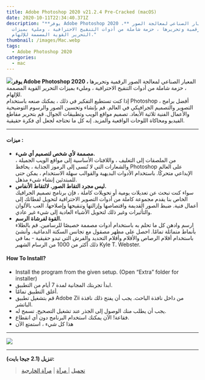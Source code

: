 ```yaml
---
title: Adobe Photoshop 2020 v21.2.4 Pre-Cracked (macOS)
date: 2020-10-11T22:34:40.371Z
description: "**يوفر Adobe Photoshop 2020 ،** المعيار الصناعي لمعالجة الصور
  الرقمية وتحريرها ، حزمة شاملة من أدوات التنقيح الاحترافية ، ومليء بميزات
  التحرير القوية المصممة للإلهام."
thumbnail: /images/Mac.webp
tags:
  - Adobe Photoshop 2020
categories:
  - mac
---
```

<!--StartFragment-->

[](https://crackshash.com/photoshop-mac/#disqus_thread)

**![](https://crackshash.com/wp-content/uploads/2020/07/EJ18p-Rl-YUW87-ZO8-WC3-ZPG429-WIYb-Ib-Dm-150x150.png)يوفر Adobe Photoshop 2020 ،** المعيار الصناعي لمعالجة الصور الرقمية وتحريرها ، حزمة شاملة من أدوات التنقيح الاحترافية ، ومليء بميزات التحرير القوية المصممة للإلهام.\
إذا كنت تستطيع التفكير في ذلك ، يمكنك صنعه باستخدام Photoshop ، أفضل برامج التصوير والتصميم الجرافيكي في العالم. قم بإنشاء وتحسين الصور والرسوم التوضيحية والأعمال الفنية ثلاثية الأبعاد. تصميم مواقع الويب وتطبيقات الجوال. قم بتحرير مقاطع الفيديو ومحاكاة اللوحات الواقعية والمزيد. إنه كل ما تحتاجه لجعل أي فكرة حقيقية.

- - -

#### **ميزات :**

* **مصممة لأي شخص لتصميم أي شيء.**\
  من الملصقات إلى التغليف ، واللافتات الأساسية إلى مواقع الويب الجميلة ، والشعارات التي لا تُنسى إلى الرموز الجذابة ، يحافظ Photoshop على العالم الإبداعي متحركًا. باستخدام الأدوات البديهية والقوالب سهلة الاستخدام ، يمكن حتى للمبتدئين إنشاء شيء مذهل.
* **ليس مجرد التقاط الصور. لالتقاط الأنفاس.**\
  سواء كنت تبحث عن تعديلات يومية أو تحويلات كاملة ، فإن برنامج تصميم الجرافيك الخاص بنا يقدم مجموعة كاملة من أدوات التصوير الاحترافية لتحويل لقطاتك إلى أعمال فنية. ضبط الصور القديمة واقتصاصها وإزالتها وتنقيحها وإصلاحها. العب بالألوان والتأثيرات وغير ذلك لتحويل الأشياء العادية إلى شيء غير عادي.
* **القوة لفرشاة الرسم.**\
  ارسم وادهن كل ما تحلم به باستخدام أدوات مصممة خصيصًا للرسامين. قم بالطلاء بأنماط متماثلة تمامًا. احصل على مظهر مصقول مع تجانس السكتة الدماغية. وأنشئ باستخدام أقلام الرصاص والأقلام وأقلام التحديد والفرش التي تبدو حقيقية - بما في ذلك أكثر من 1000 من الرسام الشهير Kyle T. Webster.

#### How To Install?

* Install the program from the given setup. (Open “Extra” folder for installer)
* ابدأ تجربتك المجانية لمدة 7 أيام من التطبيق.
* أغلق التطبيق تمامًا.
* قم بتشغيل تطبيق Adobe Zii من داخل نافذة الباحث. يجب أن يفتح ذلك نافذة الباتشر.
* يجب أن يطلب منك الوصول إلى الجذر عند تشغيل التصحيح. تسمح له.
* فقاعة! الآن يمكنك استخدام البرنامج دون أي انقطاع.
* هذا كل شيء ، استمتع الآن 

- - -

![](https://crackshash.com/wp-content/uploads/2020/07/photoshop-1024x561.png)

- - -

**تنزيل (2.1 جيجا بايت):**

> [تحميل](https://dropgalaxy.in/6dtyvxabwgt5) |[ مرآة](https://www.uploadship.com/a4f66f8564446916) | [مرآة الخارجية](https://mirrorace.org/m/31n2C)

<!--EndFragment-->